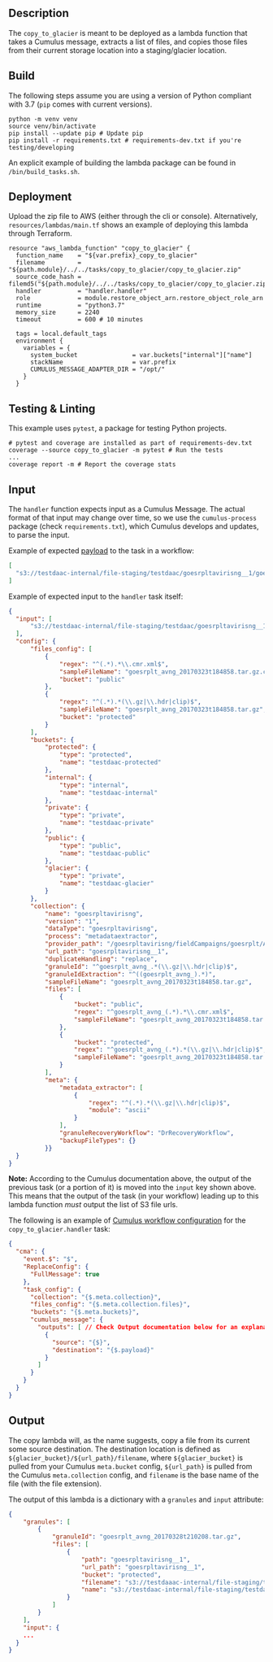 ## Description

The `copy_to_glacier` is meant to be deployed as a lambda function that takes a Cumulus message, extracts a list of files, and copies those files from their current storage location into a staging/glacier location.


## Build

The following steps assume you are using a version of Python compliant with 3.7 (`pip` comes with current versions).

```
python -m venv venv
source venv/bin/activate
pip install --update pip # Update pip
pip install -r requirements.txt # requirements-dev.txt if you're testing/developing
```

An explicit example of building the lambda package can be found in `/bin/build_tasks.sh`.

## Deployment

Upload the zip file to AWS (either through the cli or console). Alternatively, `resources/lambdas/main.tf` shows an example of deploying this lambda through Terraform.

```
resource "aws_lambda_function" "copy_to_glacier" {
  function_name    = "${var.prefix}_copy_to_glacier"
  filename         = "${path.module}/../../tasks/copy_to_glacier/copy_to_glacier.zip"
  source_code_hash = filemd5("${path.module}/../../tasks/copy_to_glacier/copy_to_glacier.zip")
  handler          = "handler.handler"
  role             = module.restore_object_arn.restore_object_role_arn
  runtime          = "python3.7"
  memory_size      = 2240
  timeout          = 600 # 10 minutes

  tags = local.default_tags
  environment {
    variables = {
      system_bucket               = var.buckets["internal"]["name"]
      stackName                   = var.prefix
      CUMULUS_MESSAGE_ADAPTER_DIR = "/opt/"
    }
  }
```

## Testing & Linting

This example uses `pytest`, a package for testing Python projects.

```
# pytest and coverage are installed as part of requirements-dev.txt
coverage --source copy_to_glacier -m pytest # Run the tests
...
coverage report -m # Report the coverage stats
```


## Input

The `handler` function expects input as a Cumulus Message. The actual format of that input may change over time, so we use the `cumulus-process` package (check `requirements.txt`), which Cumulus develops and updates, to parse the input.

Example of expected [payload](https://nasa.github.io/cumulus/docs/workflows/input_output#5-resolve-task-output) to the task in a workflow:

```json
[
  "s3://testdaac-internal/file-staging/testdaac/goesrpltavirisng__1/goesrplt_avng_20170328t210208.tar.gz"
]
```

Example of expected input to the `handler` task itself:

```json
{
  "input": [
      "s3://testdaac-internal/file-staging/testdaac/goesrpltavirisng__1/goesrplt_avng_20170328t210208.tar.gz"
  ],
  "config": {
      "files_config": [
          {
              "regex": "^(.*).*\\.cmr.xml$",
              "sampleFileName": "goesrplt_avng_20170323t184858.tar.gz.cmr.xml",
              "bucket": "public"
          },
          {
              "regex": "^(.*).*(\\.gz|\\.hdr|clip)$",
              "sampleFileName": "goesrplt_avng_20170323t184858.tar.gz",
              "bucket": "protected"
          }
      ],
      "buckets": {
          "protected": {
              "type": "protected",
              "name": "testdaac-protected"
          },
          "internal": {
              "type": "internal",
              "name": "testdaac-internal"
          },
          "private": {
              "type": "private",
              "name": "testdaac-private"
          },
          "public": {
              "type": "public",
              "name": "testdaac-public"
          },
          "glacier": {
              "type": "private",
              "name": "testdaac-glacier"
          }
      },
      "collection": {
          "name": "goesrpltavirisng",
          "version": "1",
          "dataType": "goesrpltavirisng",
          "process": "metadataextractor",
          "provider_path": "/goesrpltavirisng/fieldCampaigns/goesrplt/AVIRIS-NG/data/",
          "url_path": "goesrpltavirisng__1",
          "duplicateHandling": "replace",
          "granuleId": "^goesrplt_avng_.*(\\.gz|\\.hdr|clip)$",
          "granuleIdExtraction": "^((goesrplt_avng_).*)",
          "sampleFileName": "goesrplt_avng_20170323t184858.tar.gz",
          "files": [
              {
                  "bucket": "public",
                  "regex": "^goesrplt_avng_(.*).*\\.cmr.xml$",
                  "sampleFileName": "goesrplt_avng_20170323t184858.tar.gz.cmr.xml"
              },
              {
                  "bucket": "protected",
                  "regex": "^goesrplt_avng_(.*).*(\\.gz|\\.hdr|clip)$",
                  "sampleFileName": "goesrplt_avng_20170323t184858.tar.gz"
              }
          ],
          "meta": {
              "metadata_extractor": [
                  {
                      "regex": "^(.*).*(\\.gz|\\.hdr|clip)$",
                      "module": "ascii"
                  }
              ],
              "granuleRecoveryWorkflow": "DrRecoveryWorkflow",
              "backupFileTypes": {}
          }}
  }
}
```

**Note:** According to the Cumulus documentation above, the output of the previous task (or a portion of it) is moved into the `input` key shown above. This means that the output of the task (in your workflow) leading up to this lambda function _must_ output the list of S3 file urls.

The following is an example of [Cumulus workflow configuration](https://nasa.github.io/cumulus/docs/workflows/input_output#cma-configuration) for the `copy_to_glacier.handler` task:

```json
{
  "cma": {
    "event.$": "$",
    "ReplaceConfig": {
      "FullMessage": true
    },
    "task_config": {
      "collection": "{$.meta.collection}",
      "files_config": "{$.meta.collection.files}",
      "buckets": "{$.meta.buckets}",
      "cumulus_message": {
        "outputs": [ // Check Output documentation below for an explanation of this config.
          {
            "source": "{$}",
            "destination": "{$.payload}"
          }
        ]
      }
    }
  }
}
```

## Output

The copy lambda will, as the name suggests, copy a file from its current some source destination. The destination location is defined as 
`${glacier_bucket}/${url_path}/filename`, where `${glacier_bucket}` is pulled from your Cumulus `meta.bucket` config, `${url_path}` is pulled from the Cumulus `meta.collection` config, and `filename` is the base name of the file (with the file extension).

The output of this lambda is a dictionary with a `granules` and `input` attribute:

```json
{
	"granules": [
		{
			"granuleId": "goesrplt_avng_20170328t210208.tar.gz",
			"files": [
				{
					"path": "goesrpltavirisng__1",
					"url_path": "goesrpltavirisng__1",
					"bucket": "protected",
					"filename": "s3://testdaaac-internal/file-staging/testdaac/goesrpltavirisng__1/goesrplt_avng_20170328t210208.tar.gz",
					"name": "s3://testdaac-internal/file-staging/testdaac/goesrpltavirisng__1/goesrplt_avng_20170328t210208.tar.gz"
				}
			]
		}
	],
	"input": {
    ...
  }
}
```
